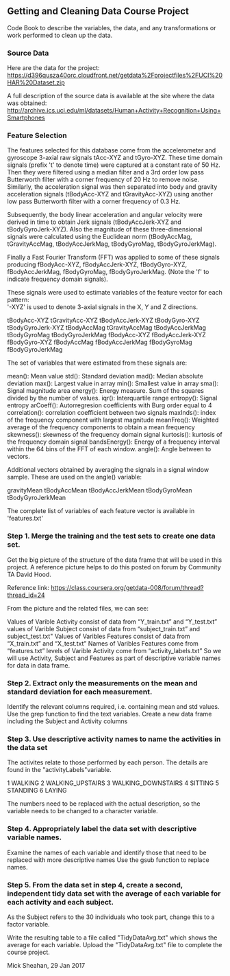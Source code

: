 ## Getting and Cleaning Data Course Project

Code Book to describe the variables, the data, and any transformations or work performed to clean up the data.

### Source Data

Here are the data for the project:
https://d396qusza40orc.cloudfront.net/getdata%2Fprojectfiles%2FUCI%20HAR%20Dataset.zip

A full description of the source data is available at the site where the data was obtained:
http://archive.ics.uci.edu/ml/datasets/Human+Activity+Recognition+Using+Smartphones

### Feature Selection 

The features selected for this database come from the accelerometer and gyroscope 3-axial raw signals tAcc-XYZ and tGyro-XYZ. 
These time domain signals (prefix 't' to denote time) were captured at a constant rate of 50 Hz. 
Then they were filtered using a median filter and a 3rd order low pass Butterworth filter with a corner frequency of 20 Hz to remove noise. 
Similarly, the acceleration signal was then separated into body and gravity acceleration signals (tBodyAcc-XYZ and tGravityAcc-XYZ) using another low pass Butterworth filter with a corner frequency of 0.3 Hz. 

Subsequently, the body linear acceleration and angular velocity were derived in time to obtain Jerk signals (tBodyAccJerk-XYZ and tBodyGyroJerk-XYZ). 
Also the magnitude of these three-dimensional signals were calculated using the Euclidean norm (tBodyAccMag, tGravityAccMag, tBodyAccJerkMag, tBodyGyroMag, tBodyGyroJerkMag). 

Finally a Fast Fourier Transform (FFT) was applied to some of these signals producing fBodyAcc-XYZ, fBodyAccJerk-XYZ, fBodyGyro-XYZ, fBodyAccJerkMag, fBodyGyroMag, fBodyGyroJerkMag. 
(Note the 'f' to indicate frequency domain signals). 

These signals were used to estimate variables of the feature vector for each pattern:  
'-XYZ' is used to denote 3-axial signals in the X, Y and Z directions.

tBodyAcc-XYZ
tGravityAcc-XYZ
tBodyAccJerk-XYZ
tBodyGyro-XYZ
tBodyGyroJerk-XYZ
tBodyAccMag
tGravityAccMag
tBodyAccJerkMag
tBodyGyroMag
tBodyGyroJerkMag
fBodyAcc-XYZ
fBodyAccJerk-XYZ
fBodyGyro-XYZ
fBodyAccMag
fBodyAccJerkMag
fBodyGyroMag
fBodyGyroJerkMag

The set of variables that were estimated from these signals are: 

mean(): Mean value
std(): Standard deviation
mad(): Median absolute deviation 
max(): Largest value in array
min(): Smallest value in array
sma(): Signal magnitude area
energy(): Energy measure. Sum of the squares divided by the number of values. 
iqr(): Interquartile range 
entropy(): Signal entropy
arCoeff(): Autorregresion coefficients with Burg order equal to 4
correlation(): correlation coefficient between two signals
maxInds(): index of the frequency component with largest magnitude
meanFreq(): Weighted average of the frequency components to obtain a mean frequency
skewness(): skewness of the frequency domain signal 
kurtosis(): kurtosis of the frequency domain signal 
bandsEnergy(): Energy of a frequency interval within the 64 bins of the FFT of each window.
angle(): Angle between to vectors.

Additional vectors obtained by averaging the signals in a signal window sample. These are used on the angle() variable:

gravityMean
tBodyAccMean
tBodyAccJerkMean
tBodyGyroMean
tBodyGyroJerkMean

The complete list of variables of each feature vector is available in 'features.txt'

### Step 1. Merge the training and the test sets to create one data set.

Get the big picture of the structure of the data frame that will be used in this project.
A reference picture helps to do this posted on forum by Community TA  David Hood.

Reference link: https://class.coursera.org/getdata-008/forum/thread?thread_id=24

From the picture and the related files, we can see:

Values of Varible Activity consist of data from “Y_train.txt” and “Y_test.txt”
values of Varible Subject consist of data from “subject_train.txt” and subject_test.txt"
Values of Varibles Features consist of data from “X_train.txt” and “X_test.txt”
Names of Varibles Features come from “features.txt”
levels of Varible Activity come from “activity_labels.txt”
So we will use Activity, Subject and Features as part of descriptive variable names for data in data frame.

### Step 2. Extract only the measurements on the mean and standard deviation for each measurement.

Identify the relevant columns required, i.e. containing mean and std values.
Use the grep function to find the text variables.
Create a new data frame including the Subject and Activity columns

### Step 3. Use descriptive activity names to name the activities in the data set

The activites relate to those performed by each person. 
The details are found in the "activityLabels"variable. 

1 WALKING
2 WALKING_UPSTAIRS
3 WALKING_DOWNSTAIRS
4 SITTING
5 STANDING
6 LAYING

The numbers need to be replaced with the actual description, so the variable needs to be changed to a character variable.

### Step 4. Appropriately label the data set with descriptive variable names.

Examine the names of each variable and identify those that need to be replaced with more descriptive names
Use the gsub function to replace names.

### Step 5. From the data set in step 4, create a second, independent tidy data set with the average of each variable for each activity and each subject.

As the Subject refers to the 30 individuals who took part, change this to a factor variable.

Write the resulting table to a file called "TidyDataAvg.txt" which shows the average for each variable.
Upload the "TidyDataAvg.txt" file to complete the course project.

Mick Sheahan, 29 Jan 2017

